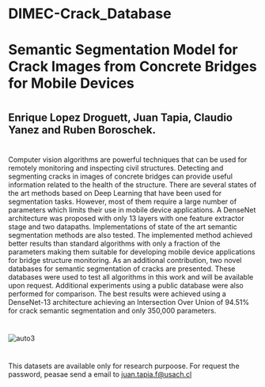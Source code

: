 # DIMEC-Crack_Database
# Semantic Segmentation Model for Crack Images from Concrete Bridges for Mobile Devices
#
## Enrique Lopez Droguett, Juan Tapia, Claudio Yanez and Ruben Boroschek.
#

Computer vision algorithms are powerful techniques that can be used for remotely monitoring and inspecting civil structures. Detecting and segmenting cracks in images of concrete bridges can provide useful information related to the health of the structure. There are several states of the art methods based on Deep Learning that have been used for segmentation tasks. However, most of them require a large number of parameters which limits their use in mobile device applications. A DenseNet architecture was proposed with only 13 layers with one feature extractor stage and two datapaths. Implementations of state of the art semantic segmentation methods are also tested. The implemented method achieved better results than standard algorithms with only a fraction of the parameters making them suitable for developing mobile device applications for bridge structure monitoring. As an additional contribution, two novel databases for semantic segmentation of cracks are presented.  These databases were used to test all algorithms in this work and will be available upon request. Additional experiments using a public database were also performed for comparison. The best results were achieved using a DenseNet-13 architecture achieving an Intersection Over Union of 94.51% for crack semantic segmentation and only 350,000 parameters.
#
![auto3](https://user-images.githubusercontent.com/45126159/90991141-fb1a6700-e574-11ea-9518-d742093fa0d9.png)
#
This datasets are available only for research purpoose.
For request the password, peasae send a email to juan.tapia.f@usach.cl

